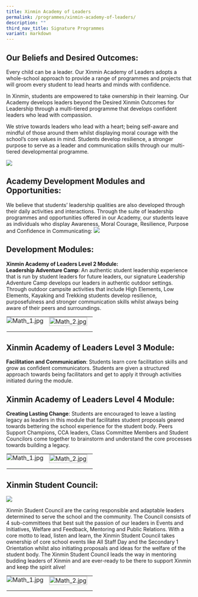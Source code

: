 ```yaml
---
title: Xinmin Academy of Leaders
permalink: /programmes/xinmin-academy-of-leaders/
description: ""
third_nav_title: Signature Programmes
variant: markdown
---
```

Our Beliefs and Desired Outcomes:
-------


Every child can be a leader. Our Xinmin Academy of Leaders adopts a whole-school approach to provide a range of programmes and projects that will groom every student to lead hearts and minds with confidence.

In Xinmin, students are empowered to take ownership in their learning. Our Academy develops leaders beyond the Desired Xinmin Outcomes for Leadership through a multi-tiered programme that develops confident leaders who lead with compassion. 

We strive towards leaders who lead with a heart; being self-aware and mindful of those around them whilst displaying moral courage with the school’s core values in mind. Students develop resilience, a stronger purpose to serve as a leader and communication skills through our multi-tiered developmental programme.

![](/images/Xinmin%20Academy%20of%20Leaders/x_a_l_1.jpg)

Academy Development Modules and Opportunities:
-------
We believe that students’ leadership qualities are also developed through their daily activities and interactions. Through the suite of leadership programmes and opportunities offered in our Academy, our students leave as individuals who display Awareness, Moral Courage, Resilience, Purpose and Confidence in Communicating:
![](/images/Xinmin%20Academy%20of%20Leaders/x_a_l_2.png)

Development Modules:
-------
**Xinmin Academy of Leaders Level 2 Module:**<br>
**Leadership Adventure Camp**: An authentic student leadership experience that is run by student leaders for future leaders, our signature Leadership Adventure Camp develops our leaders in authentic outdoor settings. Through outdoor campsite activities that include High Elements, Low Elements, Kayaking and Trekking students develop resilience, purposefulness and stronger communication skills whilst always being aware of their peers and surroundings.

<table style="margin: auto;
    outline: 0px;
    padding: 0px;
    border-collapse: collapse;
    clear: both;
    border: 1px solid transparent;
    table-layout: fixed;" class="ive_eobj_center ives_tab_kosong">
  <tbody style="margin: 0px; outline: 0px; padding: 0px">
    <tr style="margin: 0px; outline: 0px; padding: 0px">
      <td style="margin: 0px;
          outline: 0px;
          padding: 0px 15px 15px 0px;
          vertical-align: top;">
        <img style="width=" class="ive_eobj_center" alt="Math_1.jpg" src="/images/Xinmin Academy of Leaders/x_a_l_3a.jpg">
      </td>
      <td style="margin: 0px;
          outline: 0px;
          padding: 0px 15px 15px 0px;
          vertical-align: top;">
      <img style="width=" class="ive_eobj_center" alt="Math_2.jpg" width="100%" src="/images/Xinmin Academy of Leaders/x_a_l_3b.jpg">
      </td>
    </tr>
  </tbody>
</table>


Xinmin Academy of Leaders Level 3 Module:
-------
**Facilitation and Communication**: Students learn core facilitation skills and grow as confident communicators. Students are given a structured approach towards being facilitators and get to apply it through activities initiated during the module.

Xinmin Academy of Leaders Level 4 Module:
-------
**Creating Lasting Change**: Students are encouraged to leave a lasting legacy as leaders in this module that facilitates student proposals geared towards bettering the school experience for the student body. Peers Support Champions, CCA leaders, Class Committee Members and Student Councilors come together to brainstorm and understand the core processes towards building a legacy.

<table style="margin: auto;
    outline: 0px;
    padding: 0px;
    border-collapse: collapse;
    clear: both;
    border: 1px solid transparent;
    table-layout: fixed;" class="ive_eobj_center ives_tab_kosong">
  <tbody style="margin: 0px; outline: 0px; padding: 0px">
    <tr style="margin: 0px; outline: 0px; padding: 0px">
      <td style="margin: 0px;
          outline: 0px;
          padding: 0px 15px 15px 0px;
          vertical-align: top;">
        <img style="width=" class="ive_eobj_center" alt="Math_1.jpg" src="/images/Xinmin Academy of Leaders/x_a_l_4a.jpg">
      </td>
      <td style="margin: 0px;
          outline: 0px;
          padding: 0px 15px 15px 0px;
          vertical-align: top;">
      <img style="width=" class="ive_eobj_center" alt="Math_2.jpg" width="100%" src="/images/Xinmin Academy of Leaders/x_a_l_4b.jpg">
      </td>
    </tr>
  </tbody>
</table>

Xinmin Student Council:
-------
![](/images/Xinmin%20Academy%20of%20Leaders/x_a_l_4c.jpg)

Xinmin Student Council are the caring responsible and adaptable leaders determined to serve the school and the community. The Council consists of 4 sub-committees that best suit the passion of our leaders in Events and Initiatives, Welfare and Feedback, Mentoring and Public Relations. With a core motto to lead, listen and learn, the Xinmin Student Council takes ownership of core school events like All Staff Day and the Secondary 1 Orientation whilst also initiating proposals and ideas for the welfare of the student body. The Xinmin Student Council leads the way in mentoring budding leaders of Xinmin and are ever-ready to be there to support Xinmin and keep the spirit alive!

<table class="ive_eobj_center ives_tab_kosong" style="margin: auto;
    outline: 0px;
    padding: 0px;
    border-collapse: collapse;
    clear: both;
    border: 1px solid transparent;
    table-layout: fixed;">
  <tbody style="margin: 0px; outline: 0px; padding: 0px">
    <tr style="margin: 0px; outline: 0px; padding: 0px">
      <td style="margin: 0px;
          outline: 0px;
          padding: 0px 15px 15px 0px;
          vertical-align: top;">
        <img src="/images/Xinmin Academy of Leaders/x_a_l_5a.jpg" alt="Math_1.jpg" class="ive_eobj_center" style="width=">
      </td>
      <td style="margin: 0px;
          outline: 0px;
          padding: 0px 15px 15px 0px;
          vertical-align: top;">
      <img src="/images/Xinmin Academy of Leaders/x_a_l_5b.jpg" width="100%" alt="Math_2.jpg" class="ive_eobj_center" style="width=">
      </td>
    </tr>
  </tbody>
</table>